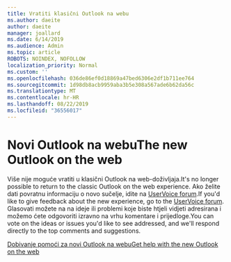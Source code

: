```yaml
---
title: Vratiti klasični Outlook na webu
ms.author: daeite
author: daeite
manager: joallard
ms.date: 6/14/2019
ms.audience: Admin
ms.topic: article
ROBOTS: NOINDEX, NOFOLLOW
localization_priority: Normal
ms.custom: ''
ms.openlocfilehash: 036de86ef0d18869a47bed6306e2df1b711ee764
ms.sourcegitcommit: 1d98db8acb9959aba3b5e308a567ade6b62da56c
ms.translationtype: MT
ms.contentlocale: hr-HR
ms.lasthandoff: 08/22/2019
ms.locfileid: "36556017"
---
```

# <a name="the-new-outlook-on-the-web"></a><span data-ttu-id="70135-102">Novi Outlook na webu</span><span class="sxs-lookup"><span data-stu-id="70135-102">The new Outlook on the web</span></span>

<span data-ttu-id="70135-103">Više nije moguće vratiti u klasični Outlook na web-doživljaja.</span><span class="sxs-lookup"><span data-stu-id="70135-103">It's no longer possible to return to the classic Outlook on the web experience.</span></span> <span data-ttu-id="70135-104">Ako želite dati povratnu informaciju o novo sučelje, idite na [UserVoice forum](https://outlook.uservoice.com/forums/313228--outlook-on-the-web-office-365).</span><span class="sxs-lookup"><span data-stu-id="70135-104">If you'd like to give feedback about the new experience, go to the [UserVoice forum](https://outlook.uservoice.com/forums/313228--outlook-on-the-web-office-365).</span></span> <span data-ttu-id="70135-105">Glasovati možete na na ideje ili problemi koje biste htjeli vidjeti adresirana i možemo ćete odgovoriti izravno na vrhu komentare i prijedloge.</span><span class="sxs-lookup"><span data-stu-id="70135-105">You can vote on the ideas or issues you'd like to see addressed, and we'll respond directly to the top comments and suggestions.</span></span>

[<span data-ttu-id="70135-106">Dobivanje pomoći za novi Outlook na webu</span><span class="sxs-lookup"><span data-stu-id="70135-106">Get help with the new Outlook on the web</span></span>](https://support.office.com/article/017014cd-2ad0-41ab-8473-6bd8c349d4f8)